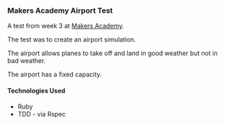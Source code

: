 ### Makers Academy Airport Test

A test from week 3 at [Makers Academy](http://www.makersacademy.com).

The test was to create an airport simulation. 

The airport allows planes to take off and land in good weather but not in bad weather.

The airport has a fixed capacity.

#### Technologies Used
* Ruby
* TDD - via Rspec